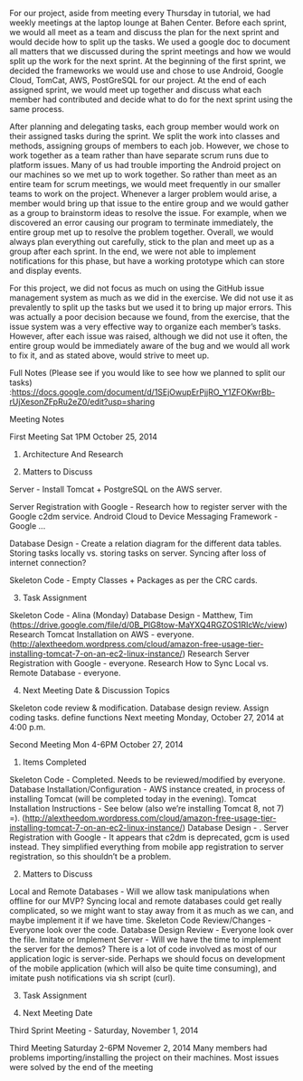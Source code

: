 For our project, aside from meeting every Thursday in tutorial, we had weekly meetings at the laptop lounge at Bahen Center. Before each sprint, we would all meet as a team and discuss the plan for the next sprint and would decide how to split up the tasks. We used a google doc to document all matters that we discussed during the sprint meetings and how we would split up the work for the next sprint. At the beginning of the first sprint, we decided the frameworks we would use and chose to use Android, Google Cloud, TomCat, AWS, PostGreSQL for our project. At the end of each assigned sprint, we would meet up together and discuss what each member had contributed and decide what to do for the next sprint using the same process.

After planning and delegating tasks, each group member would work on their assigned tasks during the sprint. We split the work into classes and methods, assigning groups of members to each job. However, we chose to work together as a team rather than have separate scrum runs due to platform issues. Many of us had trouble importing the Android project on our machines so we met up to work together. So rather than meet as an entire team for scrum meetings, we would meet frequently in our smaller teams to work on the project. Whenever a larger problem would arise, a member would bring up that issue to the entire group and we would gather as a group to brainstorm ideas to resolve the issue. For example, when we discovered an error causing our program to terminate immediately, the entire group met up to resolve the problem together. Overall, we would always plan everything out carefully, stick to the plan and meet up as a group after each sprint. In the end, we were not able to implement notifications for this phase, but have a working prototype which can store and display events.

For this project, we did not focus as much on using the GitHub issue management system as much as we did in the exercise. We did not use it as prevalently to split up the tasks but we used it to bring up major errors. This was actually a poor decision because we found, from the exercise, that the issue system was a very effective way to organize each member’s tasks. However, after each issue was raised, although we did not use it often, the entire group would be immediately aware of the bug and we would all work to fix it, and as stated above, would strive to meet up. 


Full Notes (Please see if you would like to see how we planned to  split our tasks) :https://docs.google.com/document/d/1SEjOwupErPjjRO_Y1ZFOKwrBb-rUjXesonZFpRu2eZ0/edit?usp=sharing

Meeting Notes

First Meeting
Sat 1PM October 25, 2014

1.	Architecture And Research

2.	Matters to Discuss

Server - Install Tomcat + PostgreSQL on the AWS server.

Server Registration with Google - Research how to register server with the Google c2dm service.
Android Cloud to Device Messaging Framework - Google ...

Database Design - Create a relation diagram for the different data tables.
Storing tasks locally vs. storing tasks on server.
Syncing after loss of internet connection?

Skeleton Code - Empty Classes + Packages as per the CRC cards.

3.	Task Assignment

Skeleton Code - Alina (Monday)
Database Design - Matthew, Tim (https://drive.google.com/file/d/0B_PlG8tow-MaYXQ4RGZOS1RIcWc/view)
Research Tomcat Installation on AWS - everyone.
(http://alextheedom.wordpress.com/cloud/amazon-free-usage-tier-installing-tomcat-7-on-an-ec2-linux-instance/)
Research Server Registration with Google - everyone.
Research How to Sync Local vs. Remote Database - everyone.

4.	Next Meeting Date & Discussion Topics

Skeleton code review & modification.
Database design review.
Assign coding tasks.
define functions
Next meeting Monday, October 27, 2014 at 4:00 p.m.


Second Meeting
Mon 4-6PM October 27, 2014

1.	Items Completed

Skeleton Code - Completed. Needs to be reviewed/modified by everyone.
Database Installation/Configuration - AWS instance created, in process of installing Tomcat (will be completed today in the evening).
Tomcat Installation Instructions - See below (also we’re installing Tomcat 8, not 7) =). (http://alextheedom.wordpress.com/cloud/amazon-free-usage-tier-installing-tomcat-7-on-an-ec2-linux-instance/)
Database Design - .
Server Registration with Google - It appears that c2dm is deprecated, gcm is used instead. They simplified everything from mobile app registration to server registration, so this shouldn’t be a problem. 

2.	Matters to Discuss

Local and Remote Databases - Will we allow task manipulations when offline for our MVP? Syncing local and remote databases could get really complicated, so we might want to stay away from it as much as we can, and maybe implement it if we have time.
Skeleton Code Review/Changes - Everyone look over the code.
Database Design Review - Everyone look over the file.
Imitate or Implement Server - Will we have the time to implement the server for the demos? There is a lot of code involved as most of our application logic is server-side. Perhaps we should focus on development of the mobile application (which will also be quite time consuming), and imitate push notifications via sh script (curl).

3.	Task Assignment


4.	Next Meeting Date 

Third Sprint Meeting - Saturday, November 1, 2014



Third Meeting
Saturday 2-6PM Novemer 2, 2014
Many members had problems importing/installing the project on their machines. Most issues were solved by the end of the meeting




